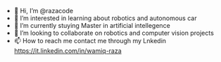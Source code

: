 - 👋 Hi, I’m @razacode
- 👀 I’m interested in learning about robotics and autonomous car
- 🌱 I’m currently stuying Master in artificial intellegence
- 💞️ I’m looking to collaborate on robotics and computer vision projects
- 📫 How to reach me contact me through my Lnkedin
      https://it.linkedin.com/in/wamiq-raza


<!---
razacode/razacode is a ✨ special ✨ repository because its `README.md` (this file) appears on your GitHub profile.
You can click the Preview link to take a look at your changes.
--->
